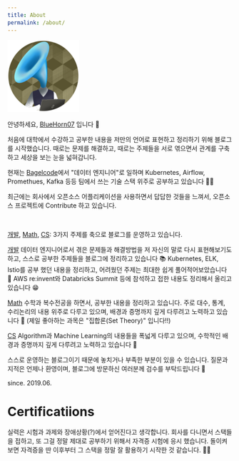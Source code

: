 ```yaml
---
title: About
permalink: /about/
---
```


![logo](/assets/img/logo.png)

안녕하세요, [BlueHorn07](https://github.com/BlueHorn07) 입니다 🐚

처음에 대학에서 수강하고 공부한 내용을 저만의 언어로 표현하고 정리하기 위해 블로그를 시작했습니다. 때로는 문제를 해결하고, 때로는 주제들을 서로 엮으면서 관계를 구축하고 세상을 보는 눈을 넓혀갑니다.

현재는 [Bagelcode](https://bagelcode.com/)에서 "데이터 엔지니어"로 일하며 Kubernetes, Airflow, Promethues, Kafka 등등 팀에서 쓰는 기술 스택 위주로 공부하고 있습니다 👨‍🚀

최근에는 회사에서 오픈소스 어플리케이션을 사용하면서 답답한 것들을 느껴서, 오픈소스 프로젝트에 Contribute 하고 있습니다.

<br/>

<a href="/topic/development" target="_blank"><span class="dev-tag">개발</span></a>, <a href="/topic/mathematics" target="_blank"><span class="math-tag">Math</span></a>, <a href="/topic/computer-science" target="_blank"><span class="cs-tag">CS</span></a>: 3가지 주제를 축으로 블로그를 운영하고 있습니다.

<a href="/topic/development" target="_blank"><span class="dev-tag">개발</span></a> 데이터 엔지니어로서 겪은 문제들과 해결방법을 저 자신의 말로 다시 표현해보기도 하고, 스스로 공부한 주제들을 블로그에 정리하고 있습니다 📚 Kubernetes, ELK, Istio를 공부 했던 내용을 정리하고, 어려웠던 주제는 최대한 쉽게 풀어적어보았습니다 🍺 AWS re:invent와 Databricks Summit 등에 참석하고 접한 내용도 정리해서 올리고 있습니다 😁

<a href="/topic/mathematics" target="_blank"><span class="math-tag">Math</span></a> 수학과 복수전공을 하면서, 공부한 내용을 정리하고 있습니다. 주로 대수, 통계, 수리논리의 내용 위주로 다루고 있으며, 배경과 증명까지 깊게 다루려고 노력하고 있습니다 💎 (제일 좋아하는 과목은 "집합론(Set Theory)" 입니다!!)

<a href="/topic/computer-science" target="_blank"><span class="cs-tag">CS</span></a> Algorithm과 Machine Learning의 내용들을 폭넓게 다루고 있으며, 수학적인 배경과 증명까지 깊게 다루려고 노력하고 있습니다 🎈

스스로 운영하는 블로그이기 때문에 놓치거나 부족한 부분이 있을 수 있습니다. 질문과 지적은 언제나 환영이며, 블로그에 방문하신 여러분께 검수를 부탁드립니다 🙏

since. 2019.06.

# Certificatiions

실력은 시험과 과제와 장애상황(?)에서 얻어진다고 생각합니다. 회사를 다니면서 스택들을 접하고, 또 그걸 정말 제대로 공부하기 위해서 자격증 시험에 응시 했습니다. 돌이켜 보면 자격증을 딴 이후부터 그 스택을 정말 잘 활용하기 시작한 것 같습니다. 🧑‍🎓
 
<div data-iframe-width="150" data-iframe-height="270" data-share-badge-id="923f7132-c96a-47aa-93c4-548b13bb1b46" data-share-badge-host="https://www.credly.com"></div><script type="text/javascript" async src="//cdn.credly.com/assets/utilities/embed.js"></script>

<div data-iframe-width="150" data-iframe-height="270" data-share-badge-id="6d606865-8b5b-4e45-96ec-bb530f45d30a" data-share-badge-host="https://www.credly.com"></div><script type="text/javascript" async src="//cdn.credly.com/assets/utilities/embed.js"></script>

<div data-iframe-width="150" data-iframe-height="270" data-share-badge-id="377e75e4-4622-40d9-a702-8f6bed0a5e58" data-share-badge-host="https://www.credly.com"></div><script type="text/javascript" async src="//cdn.credly.com/assets/utilities/embed.js"></script>

<div data-iframe-width="150" data-iframe-height="270" data-share-badge-id="83a5eb5d-0cbd-4754-ac26-389387a97dd6" data-share-badge-host="https://www.credly.com"></div><script type="text/javascript" async src="//cdn.credly.com/assets/utilities/embed.js"></script>
